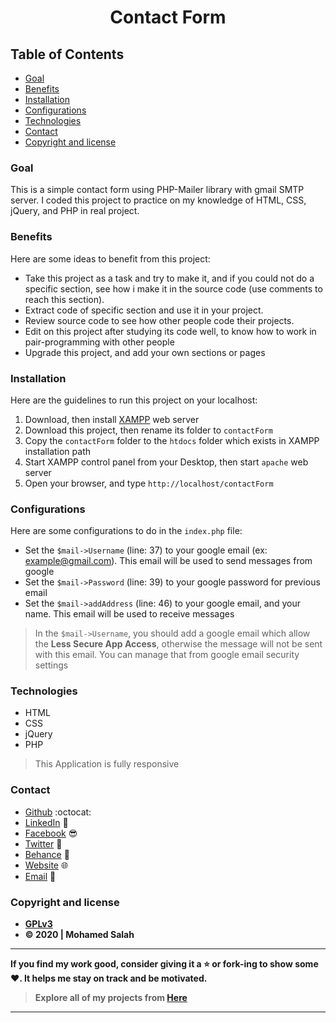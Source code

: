 <h1 align="center">Contact Form</h1>

## Table of Contents

- [Goal](#goal)
- [Benefits](#benefits)
- [Installation](#installation)
- [Configurations](#Configurations)
- [Technologies](#technologies)
- [Contact](#contact)
- [Copyright and license](#copyright-and-license)

### Goal

This is a simple contact form using PHP-Mailer library with gmail SMTP server. I coded this project to practice on my knowledge of HTML, CSS, jQuery, and PHP in real project.

### Benefits

Here are some ideas to benefit from this project:

- Take this project as a task and try to make it, and if you could not do a specific section, see how i make it in the source code (use comments to reach this section).
- Extract code of specific section and use it in your project.
- Review source code to see how other people code their projects.
- Edit on this project after studying its code well, to know how to work in pair-programming with other people
- Upgrade this project, and add your own sections or pages

### Installation

Here are the guidelines to run this project on your localhost:

1. Download, then install [XAMPP](https://www.apachefriends.org/download.html) web server
2. Download this project, then rename its folder to `contactForm`
3. Copy the `contactForm` folder to the `htdocs` folder which exists in XAMPP installation path
4. Start XAMPP control panel from your Desktop, then start `apache` web server
5. Open your browser, and type `http://localhost/contactForm`

### Configurations

Here are some configurations to do in the `index.php` file:

- Set the `$mail->Username` (line: 37) to your google email (ex: example@gmail.com). This email will be used to send messages from google
- Set the `$mail->Password` (line: 39) to your google password for previous email
- Set the `$mail->addAddress` (line: 46) to your google email, and your name. This email will be used to receive messages

> In the `$mail->Username`, you should add a google email which allow the **Less Secure App Access**, otherwise the message will not be sent with this email. You can manage that from google email security settings

### Technologies

- HTML
- CSS
- jQuery
- PHP

> This Application is fully responsive

### Contact

- [Github](https://github.com/salahineo) :octocat:
- [LinkedIn](https://linkedin.com/in/salahineo) 💼
- [Facebook](https://facebook.com/salahineo) 😎
- [Twitter](https://twitter.com/salahineo) 🐤
- [Behance](https://www.behance.net/salahineo) :art:
- [Website](https://salahineo.github.io/salahineo/) :globe_with_meridians:
- <a href="mailto:salahineo.work@gmail.com">Email</a> :email:

### Copyright and license

- **[GPLv3](https://www.gnu.org/licenses/gpl-3.0)**
- **© 2020 | Mohamed Salah**

---

**If you find my work good, consider giving it a :star: or fork-ing to show some :heart:. It helps me stay on track and be motivated.**

> **Explore all of my projects from [Here](https://github.com/salahineo/Projects-Reference)**

---
